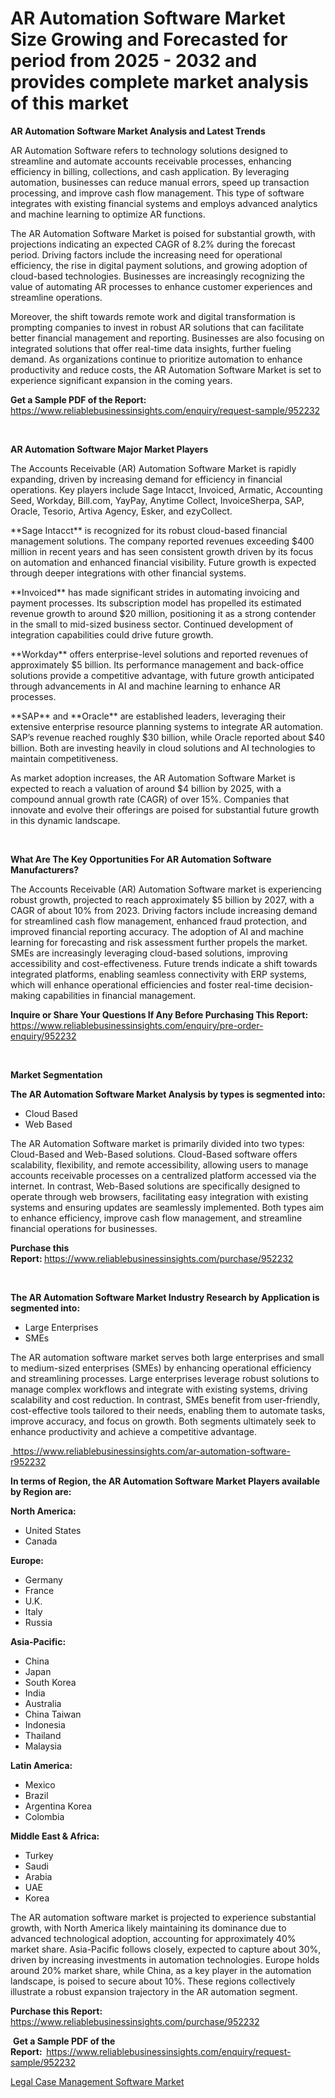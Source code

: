 <p><h1>AR Automation Software Market Size Growing and Forecasted for period from 2025 - 2032 and provides complete market analysis of this market</h1></p><p><strong>AR Automation Software Market Analysis and Latest Trends</strong></p>
<p><p>AR Automation Software refers to technology solutions designed to streamline and automate accounts receivable processes, enhancing efficiency in billing, collections, and cash application. By leveraging automation, businesses can reduce manual errors, speed up transaction processing, and improve cash flow management. This type of software integrates with existing financial systems and employs advanced analytics and machine learning to optimize AR functions.</p><p>The AR Automation Software Market is poised for substantial growth, with projections indicating an expected CAGR of 8.2% during the forecast period. Driving factors include the increasing need for operational efficiency, the rise in digital payment solutions, and growing adoption of cloud-based technologies. Businesses are increasingly recognizing the value of automating AR processes to enhance customer experiences and streamline operations. </p><p>Moreover, the shift towards remote work and digital transformation is prompting companies to invest in robust AR solutions that can facilitate better financial management and reporting. Businesses are also focusing on integrated solutions that offer real-time data insights, further fueling demand. As organizations continue to prioritize automation to enhance productivity and reduce costs, the AR Automation Software Market is set to experience significant expansion in the coming years.</p></p>
<p><strong>Get a Sample PDF of the Report:&nbsp;</strong> <a href="https://www.reliablebusinessinsights.com/enquiry/request-sample/952232?utm_campaign=2983&utm_medium=2&utm_source=Github&utm_content=ia&utm_term=06032025&utm_id=ar-automation-software">https://www.reliablebusinessinsights.com/enquiry/request-sample/952232</a></p>
<p>&nbsp;</p>
<p><strong>AR Automation Software Major Market Players</strong></p>
<p><p>The Accounts Receivable (AR) Automation Software Market is rapidly expanding, driven by increasing demand for efficiency in financial operations. Key players include Sage Intacct, Invoiced, Armatic, Accounting Seed, Workday, Bill.com, YayPay, Anytime Collect, InvoiceSherpa, SAP, Oracle, Tesorio, Artiva Agency, Esker, and ezyCollect.</p><p>**Sage Intacct** is recognized for its robust cloud-based financial management solutions. The company reported revenues exceeding $400 million in recent years and has seen consistent growth driven by its focus on automation and enhanced financial visibility. Future growth is expected through deeper integrations with other financial systems.</p><p>**Invoiced** has made significant strides in automating invoicing and payment processes. Its subscription model has propelled its estimated revenue growth to around $20 million, positioning it as a strong contender in the small to mid-sized business sector. Continued development of integration capabilities could drive future growth.</p><p>**Workday** offers enterprise-level solutions and reported revenues of approximately $5 billion. Its performance management and back-office solutions provide a competitive advantage, with future growth anticipated through advancements in AI and machine learning to enhance AR processes.</p><p>**SAP** and **Oracle** are established leaders, leveraging their extensive enterprise resource planning systems to integrate AR automation. SAP’s revenue reached roughly $30 billion, while Oracle reported about $40 billion. Both are investing heavily in cloud solutions and AI technologies to maintain competitiveness.</p><p>As market adoption increases, the AR Automation Software Market is expected to reach a valuation of around $4 billion by 2025, with a compound annual growth rate (CAGR) of over 15%. Companies that innovate and evolve their offerings are poised for substantial future growth in this dynamic landscape.</p></p>
<p>&nbsp;</p>
<p><strong>What Are The Key Opportunities For AR Automation Software Manufacturers?</strong></p>
<p><p>The Accounts Receivable (AR) Automation Software market is experiencing robust growth, projected to reach approximately $5 billion by 2027, with a CAGR of about 10% from 2023. Driving factors include increasing demand for streamlined cash flow management, enhanced fraud protection, and improved financial reporting accuracy. The adoption of AI and machine learning for forecasting and risk assessment further propels the market. SMEs are increasingly leveraging cloud-based solutions, improving accessibility and cost-effectiveness. Future trends indicate a shift towards integrated platforms, enabling seamless connectivity with ERP systems, which will enhance operational efficiencies and foster real-time decision-making capabilities in financial management.</p></p>
<p><strong>Inquire or Share Your Questions If Any Before Purchasing This Report:</strong> <a href="https://www.reliablebusinessinsights.com/enquiry/pre-order-enquiry/952232?utm_campaign=2983&utm_medium=2&utm_source=Github&utm_content=ia&utm_term=06032025&utm_id=ar-automation-software">https://www.reliablebusinessinsights.com/enquiry/pre-order-enquiry/952232</a></p>
<p>&nbsp;</p>
<p><strong>Market Segmentation</strong></p>
<p><strong>The AR Automation Software Market Analysis by types is segmented into:</strong></p>
<p><ul><li>Cloud Based</li><li>Web Based</li></ul></p>
<p><p>The AR Automation Software market is primarily divided into two types: Cloud-Based and Web-Based solutions. Cloud-Based software offers scalability, flexibility, and remote accessibility, allowing users to manage accounts receivable processes on a centralized platform accessed via the internet. In contrast, Web-Based solutions are specifically designed to operate through web browsers, facilitating easy integration with existing systems and ensuring updates are seamlessly implemented. Both types aim to enhance efficiency, improve cash flow management, and streamline financial operations for businesses.</p></p>
<p><strong>Purchase this Report:&nbsp;</strong><a href="https://www.reliablebusinessinsights.com/purchase/952232?utm_campaign=2983&utm_medium=2&utm_source=Github&utm_content=ia&utm_term=06032025&utm_id=ar-automation-software">https://www.reliablebusinessinsights.com/purchase/952232</a></p>
<p>&nbsp;</p>
<p><strong>The AR Automation Software Market Industry Research by Application is segmented into:</strong></p>
<p><ul><li>Large Enterprises</li><li>SMEs</li></ul></p>
<p><p>The AR automation software market serves both large enterprises and small to medium-sized enterprises (SMEs) by enhancing operational efficiency and streamlining processes. Large enterprises leverage robust solutions to manage complex workflows and integrate with existing systems, driving scalability and cost reduction. In contrast, SMEs benefit from user-friendly, cost-effective tools tailored to their needs, enabling them to automate tasks, improve accuracy, and focus on growth. Both segments ultimately seek to enhance productivity and achieve a competitive advantage.</p></p>
<p><a href="https://www.reliablebusinessinsights.com/ar-automation-software-r952232?utm_campaign=2983&utm_medium=2&utm_source=Github&utm_content=ia&utm_term=06032025&utm_id=ar-automation-software">&nbsp;https://www.reliablebusinessinsights.com/ar-automation-software-r952232</a></p>
<p><strong>In terms of Region, the AR Automation Software Market Players available by Region are:</strong></p>
<p>
    <p> <strong> North America: </strong>
        <ul>
            <li>United States</li>
            <li>Canada</li>
        </ul>
        </p> 
    <p> <strong> Europe: </strong>
        <ul>
            <li>Germany</li>
            <li>France</li>
            <li>U.K.</li>
            <li>Italy</li>
            <li>Russia</li>
        </ul>
        </p> 
    <p> <strong> Asia-Pacific: </strong>
        <ul>
            <li>China</li>
            <li>Japan</li>
            <li>South Korea</li>
            <li>India</li>
            <li>Australia</li>
            <li>China Taiwan</li>
            <li>Indonesia</li>
            <li>Thailand</li>
            <li>Malaysia</li>
        </ul>
        </p> 
    <p> <strong> Latin America: </strong>
        <ul>
            <li>Mexico</li>
            <li>Brazil</li>
            <li>Argentina Korea</li>
            <li>Colombia</li>
        </ul>
        </p> 
    <p> <strong> Middle East & Africa: </strong>
        <ul>
            <li>Turkey</li>
            <li>Saudi</li>
            <li>Arabia</li>
            <li>UAE</li>
            <li>Korea</li>
        </ul>
    </p>
    </p>
<p><p>The AR automation software market is projected to experience substantial growth, with North America likely maintaining its dominance due to advanced technological adoption, accounting for approximately 40% market share. Asia-Pacific follows closely, expected to capture about 30%, driven by increasing investments in automation technologies. Europe holds around 20% market share, while China, as a key player in the automation landscape, is poised to secure about 10%. These regions collectively illustrate a robust expansion trajectory in the AR automation segment.</p></p>
<p><strong>Purchase this Report: </strong><a href="https://www.reliablebusinessinsights.com/purchase/952232?utm_campaign=2983&utm_medium=2&utm_source=Github&utm_content=ia&utm_term=06032025&utm_id=ar-automation-software">https://www.reliablebusinessinsights.com/purchase/952232</a></p>
<p>&nbsp;<strong>Get a Sample PDF of the Report:&nbsp;&nbsp;</strong><a href="https://www.reliablebusinessinsights.com/enquiry/request-sample/952232?utm_campaign=2983&utm_medium=2&utm_source=Github&utm_content=ia&utm_term=06032025&utm_id=ar-automation-software">https://www.reliablebusinessinsights.com/enquiry/request-sample/952232</a></p>
<p><strong></strong></p>
<p><p><a href="https://github.com/hunanuzmez/Market-Research-Report-List-1/blob/main/legal-case-management-software-market.md?utm_campaign=2983&utm_medium=2&utm_source=Github&utm_content=ia&utm_term=06032025&utm_id=ar-automation-software">Legal Case Management Software Market</a></p></p>